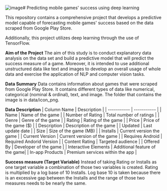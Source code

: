 ![image](https://github.com/erenkotar/predicting-game-success-using-deep-learning/assets/79402527/ec4b5ba1-3ef1-48bb-88e6-bd92b721ae58)# Predicting mobile games' success using deep learning

This repository contains a comprehensive project that develops a predictive model capable of forecasting mobile games' success based on the data scraped from Google Play Store.

Additionally, this project utilizes deep learning through the use of TensorFlow.

**Aim of the Project**
The aim of this study is to conduct explanatory data analysis on the data set and build a predictive model that will predict the success measure of a game. Moreover, it is intended to use additional unstructured data like text and images to develop an overall usage of whole data and exercise the application of NLP and computer vision tasks.

**Data Summary**
Data contains information about games that were scraped from Google Play Store. It contains different types of data like numerical, categorical (nominal & ordinal), text, and image. The folder that contains the image is in data/icon_png.

**Data Description**
| Column Name          | Description |
| -----------          | ----------- |
| Name                 | Name of the game | 
| Number of Rating     | Total number of ratings |
| Genre                | Genre of the game |
| Rating               | Rating of the game |
| Price                | Price of the game ($) |
| Description          | Description of the game |
| Updated              | Last update date |
| Size                 | Size of the game (MB) |
| Installs             | Current version the game |
| Current Version      | Current version of the game |
| Requires Android     | Required Andorid Version |
| Content Rating	     | Targeted audience |
| Offered By	         | Developer of the game |
| Interactive Elements | Additional feature of the game|
| In-app Products      | Premium services within the app |

**Success measure (Target Variable)**
Instead of taking Rating or Installs as one target variable a combination of those two variables is created. Rating is multiplied by a log base of 10 Installs. Log base 10 is taken because there is an excessive gap between the Installs and the range of those two measures needs to be nearly the same.
